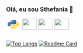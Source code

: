### Olá, eu sou Sthefania 👋

<!--
**sthefaniafs/sthefaniafs** is a ✨ _special_ ✨ repository because its `README.md` (this file) appears on your GitHub profile.

Here are some ideas to get you started:

- 🔭 I’m currently working on ...
- 🌱 I’m currently learning ...
- 👯 I’m looking to collaborate on ...
- 🤔 I’m looking for help with ...
- 💬 Ask me about ...
- 📫 How to reach me: ...
-->
<div style="display: inline_block">
  <img align="center" height="30" width="40" src="https://raw.githubusercontent.com/devicons/devicon/master/icons/python/python-original.svg">
  <img align="center" height="30" width="40" src="https://cdn.jsdelivr.net/gh/devicons/devicon/icons/cplusplus/cplusplus-original.svg" />
  <img align="center" height="30" width="40" src="https://cdn.jsdelivr.net/gh/devicons/devicon/icons/embeddedc/embeddedc-original.svg" />         
  <img align="center" height="30" width="40" src="https://cdn.jsdelivr.net/gh/devicons/devicon/icons/c/c-original.svg" />
</div>
  
  ##
  
 <div>
   
  [![Top Langs](https://github-readme-stats.vercel.app/api/top-langs/?username=sthefaniafs&layout=compact&theme=transparent)](https://github.com/sthefaniafs/github-readme-stats)
  [![Readme Card](https://github-readme-stats.vercel.app/api/pin/?username=sthefaniafs&theme=transparent&repo=Raspberry-Pi-Pico-Micropython)](https://github.com/sthefaniafs/Raspberry-Pi-Pico-Micropython/github-readme-stats)
  
</div>
